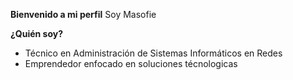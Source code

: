 **Bienvenido a mi perfil**
Soy Masofie

**¿Quién soy?**
- Técnico en Administración de Sistemas Informáticos en Redes
- Emprendedor enfocado en soluciones técnologicas 
